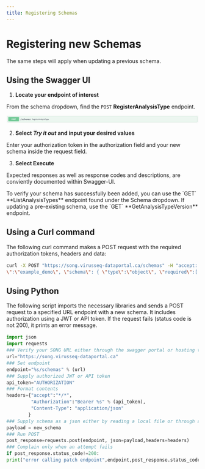 ```yaml
---
title: Registering Schemas
---
```


# Registering new Schemas

The same steps will apply when updating a previous schema.

## Using the Swagger UI

1. **Locate your endpoint of interest**

From the schema dropdown, find the `POST` **RegisterAnalysisType** endpoint.

![Entity](../../assets/swagger_register_schema(s).png 'register new schema')

2. **Select *Try it out* and input your desired values** 

Enter your authorization token in the authorization field and your new schema inside the request field.

3. **Select Execute** 

Expected responses as well as response codes and descriptions, are conviently documented within Swagger-UI. 

<Note title="Verifying Schemas">
To verify your schema has successfully been added, you can use the `GET` **ListAnalysisTypes** endpoint found under the Schema dropdown. If updating a pre-existing schema, use the `GET` **GetAnalysisTypeVersion** endpoint.</Note>


## Using a Curl command

The following curl command makes a POST request with the required authorization tokens, headers and data:

```bash
curl -X POST "https://song.virusseq-dataportal.ca/schemas" -H "accept: */*" -H "Authorization: AUTHORIZATION" -H "Content-Type: application/json" -d "{ \"name
\":\"example_demo\", \"schema\": { \"type\":\"object\", \"required\":[ \"experiment\" ], \"properties\":{ \"experiment\": { \"type\": \"object\", \"required\": [\"experiment_type\"], \"propertyNames\": { \"experiment_type\":{ \"type\":\"string\", \"enum\": [\"WGS\",\"RNA-Seq\"] }, } } } }}"
```

## Using Python

The following script imports the necessary libraries and sends a POST request to a specified URL endpoint with a new schema. It includes authorization using a JWT or API token. If the request fails (status code is not 200), it prints an error message.

```python
import json
import requests
### Verify your SONG URL either through the swagger portal or hosting terminal
url="https://song.virusseq-dataportal.ca"
### Set endpoint
endpoint="%s/schemas" % (url)
### Supply authorized JWT or API token
api_token="AUTHORIZATION"
### Format contents
headers={"accept":"*/*",
         "Authorization":"Bearer %s" % (api_token),
         "Content-Type": "application/json"
        }
### Supply schema as a json either by reading a local file or through a request
payload = new_schema
### Run POST
post_response=requests.post(endpoint, json=payload,headers=headers)
### Complain only when an attempt fails
if post_response.status_code!=200:
print("error calling patch endpoint",endpoint,post_response.status_code)
```
